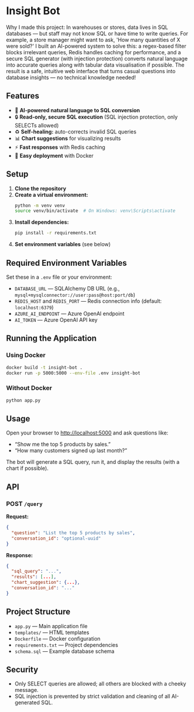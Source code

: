# Insight Bot

Why I made this project:
In warehouses or stores, data lives in SQL databases — but staff may not know SQL or have time to write queries. For example, a store manager might want to ask, 'How many quantities of X were sold?' 
I built an AI-powered system to solve this: a regex-based filter blocks irrelevant queries, Redis handles caching for performance, and a secure SQL generator (with injection protection) converts natural language into accurate queries along with tabular data visualisation if possible. The result is a safe, intuitive web interface that turns casual questions into database insights — no technical knowledge needed!

## Features

- 🧠 **AI-powered natural language to SQL conversion**
- 🔒 **Read-only, secure SQL execution** (SQL injection protection, only SELECTs allowed)
- ♻️ **Self-healing:** auto-corrects invalid SQL queries
- 📊 **Chart suggestions** for visualizing results
- ⚡ **Fast responses** with Redis caching
- 🐳 **Easy deployment** with Docker

## Setup

1. **Clone the repository**
2. **Create a virtual environment:**
   ```bash
   python -m venv venv
   source venv/bin/activate  # On Windows: venv\Scripts\activate
   ```
3. **Install dependencies:**
   ```bash
   pip install -r requirements.txt
   ```
4. **Set environment variables** (see below)

## Required Environment Variables

Set these in a `.env` file or your environment:

- `DATABASE_URL` — SQLAlchemy DB URL (e.g., `mysql+mysqlconnector://user:pass@host:port/db`)
- `REDIS_HOST` and `REDIS_PORT` — Redis connection info (default: `localhost:6379`)
- `AZURE_AI_ENDPOINT` — Azure OpenAI endpoint
- `AI_TOKEN` — Azure OpenAI API key

## Running the Application

### Using Docker
```bash
docker build -t insight-bot .
docker run -p 5000:5000 --env-file .env insight-bot
```

### Without Docker
```bash
python app.py
```

## Usage

Open your browser to [http://localhost:5000](http://localhost:5000) and ask questions like:
- “Show me the top 5 products by sales.”
- “How many customers signed up last month?”

The bot will generate a SQL query, run it, and display the results (with a chart if possible).

## API

### POST `/query`

**Request:**
```json
{
  "question": "List the top 5 products by sales",
  "conversation_id": "optional-uuid"
}
```
**Response:**
```json
{
  "sql_query": "...",
  "results": [...],
  "chart_suggestion": {...},
  "conversation_id": "..."
}
```

## Project Structure

- `app.py` — Main application file
- `templates/` — HTML templates
- `Dockerfile` — Docker configuration
- `requirements.txt` — Project dependencies
- `schema.sql` — Example database schema

## Security

- Only SELECT queries are allowed; all others are blocked with a cheeky message.
- SQL injection is prevented by strict validation and cleaning of all AI-generated SQL.
